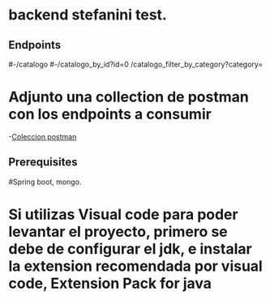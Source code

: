 # backend stefanini test.
## Endpoints
#-/catalogo
#-/catalogo_by_id?id=0
/catalogo_filter_by_category?category=
# Adjunto una collection de postman con los endpoints a consumir
-[Coleccion postman](https://github.com/valencia12/api-for-apps/blob/main/springboot%202/postman%20requests%20postman_collection.json)
## Prerequisites
#Spring boot, mongo. 
# Si utilizas Visual code para poder levantar el proyecto, primero se debe de configurar el jdk, e instalar la extension recomendada por visual code, Extension Pack for java
